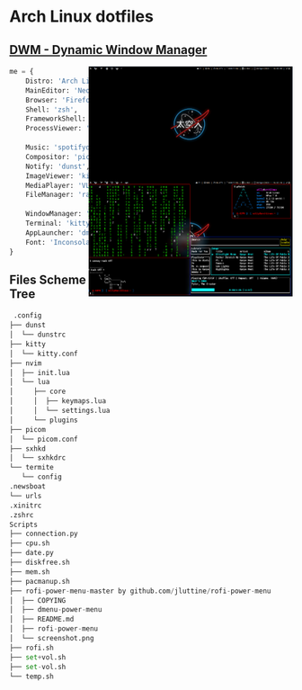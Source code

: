 # Arch Linux dotfiles #
## [DWM - Dynamic Window Manager](https://dwm.suckless.org) ##
<img align="right" src="assets/imgs/dual.png" alt="home desktop" width="363px"/>



```py
me = {
    Distro: 'Arch Linux',
    MainEditor: 'Neovim',
    Browser: 'Firefox',
    Shell: 'zsh',
    FrameworkShell: 'oh-my-zsh',
    ProcessViewer: 'htop',

    Music: 'spotifyd + spotify-tui',
    Compositor: 'picom',
    Notify: 'dunst',
    ImageViewer: 'kitty icat',
    MediaPlayer: 'VLC',
    FileManager: 'ranger',

    WindowManager: 'DWM',
    Terminal: 'kitty',
    AppLauncher: 'dmenu',
    Font: 'Inconsolata Nerd Fonts'
}

```

## Files Scheme Tree ##
```py
 .config
├── dunst
│  └── dunstrc
├── kitty
│  └── kitty.conf
├── nvim
│  ├── init.lua
│  └── lua
│     ├── core
│     │  ├── keymaps.lua
│     │  └── settings.lua
│     └── plugins
├── picom
│  └── picom.conf
├── sxhkd
│  └── sxhkdrc
└── termite
   └── config
.newsboat
└── urls
.xinitrc
.zshrc
Scripts
├── connection.py
├── cpu.sh
├── date.py
├── diskfree.sh
├── mem.sh
├── pacmanup.sh
├── rofi-power-menu-master by github.com/jluttine/rofi-power-menu
│  ├── COPYING
│  ├── dmenu-power-menu
│  ├── README.md
│  ├── rofi-power-menu
│  └── screenshot.png
├── rofi.sh
├── set+vol.sh
├── set-vol.sh
└── temp.sh
```